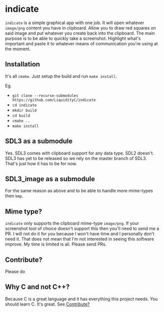 # indicate

`indicate` is a simple graphical app with one job. It will open whatever
`image/png` content you have in clipboard. Allow you to draw red squares on
said image and put whatever you create back into the clipboard. The main purpose
is to be able to quickly take a screenshot. Highlight what's important and
paste it to whatever means of communication you're using at the moment.

## Installation

It's all `cmake`. Just setup the build and run `make install`.

Eg.

- `git clone --recurse-submodules https://github.com/LiquidityC/indicate`
- `cd indicate`
- `mkdir build`
- `cd build`
- `cmake ..`
- `make install`

## SDL3 as a submodule

Yes. SDL3 comes with clipboard support for any data type. SDL2 doesn't. SDL3
has yet to be released so we rely on the master branch of SDL3. That's just how
it has to be for now.

## SDL3_image as a submodule

For the same reason as above and to be able to handle more mime-types then `bmp`.

## Mime type?

`indicate` only supports the clipboard mime-type `image/png`. If your
screenshot tool of choice doesn't support this then you'll need to send me a
PR. I will not do it for you because I won't have time and I personally don't
need it. That does not mean that I'm not interested in seeing this software
improve. My time is limited is all. Please send PRs.

## Contribute?

Please do

## Why C and not C++?

Because C is a great language and it has everything this project needs. You
should learn C. It's great. See [Contribute?](#Contribute?)
